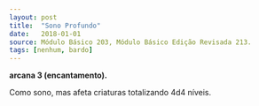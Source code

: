 ```yaml
---
layout: post
title:  "Sono Profundo"
date:   2018-01-01
source: Módulo Básico 203, Módulo Básico Edição Revisada 213.
tags: [nenhum, bardo]
---
```


**arcana 3 (encantamento).**

Como sono, mas afeta criaturas totalizando 4d4 níveis.
